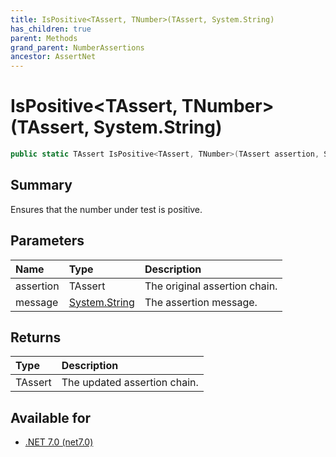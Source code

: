 ```yaml
---
title: IsPositive<TAssert, TNumber>(TAssert, System.String)
has_children: true
parent: Methods
grand_parent: NumberAssertions
ancestor: AssertNet
---
```

# IsPositive&lt;TAssert, TNumber&gt;(TAssert, System.String)

```csharp
public static TAssert IsPositive<TAssert, TNumber>(TAssert assertion, System.String message);
```

## Summary
Ensures that the number under test is positive.

## Parameters
| Name      | Type                                                                        | Description                   |
|:----------|:----------------------------------------------------------------------------|:------------------------------|
| assertion | TAssert                                                                     | The original assertion chain. |
| message   | [System.String](https://learn.microsoft.com/en-us/dotnet/api/system.string) | The assertion message.        |


## Returns
| Type    | Description                  |
|:--------|:-----------------------------|
| TAssert | The updated assertion chain. |

## Available for
- [.NET 7.0 (net7.0)](https://versionsof.net/core/7.0/)
